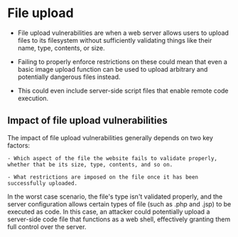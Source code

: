 # File upload

- File upload vulnerabilities are when a web server allows users to upload files to its filesystem without sufficiently validating things like their name, type, contents, or size. 

- Failing to properly enforce restrictions on these could mean that even a basic image upload function can be used to upload arbitrary and potentially dangerous files instead. 

- This could even include server-side script files that enable remote code execution. 

## Impact of file upload vulnerabilities

 The impact of file upload vulnerabilities generally depends on two key factors:

    - Which aspect of the file the website fails to validate properly, whether that be its size, type, contents, and so on.
    
    - What restrictions are imposed on the file once it has been successfully uploaded.

In the worst case scenario, the file's type isn't validated properly, and the server configuration allows certain types of file (such as .php and .jsp) to be executed as code. In this case, an attacker could potentially upload a server-side code file that functions as a web shell, effectively granting them full control over the server. 